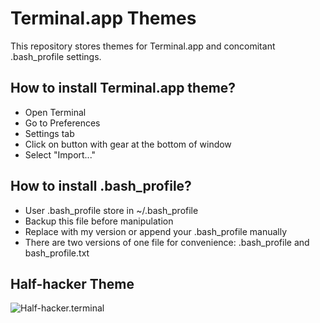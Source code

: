 # Terminal.app Themes

This repository stores themes for Terminal.app and concomitant .bash_profile settings.

## How to install Terminal.app theme?

- Open Terminal
- Go to Preferences
- Settings tab
- Click on button with gear at the bottom of window
- Select "Import..."

## How to install .bash_profile?

- User .bash_profile store in ~/.bash_profile
- Backup this file before manipulation
- Replace with my version or append your .bash_profile manually
- There are two versions of one file for convenience: .bash_profile and bash_profile.txt

## Half-hacker Theme

![Half-hacker.terminal](https://raw.github.com/alexchernyy/terminal-themes/master/Half-hacker.png)

